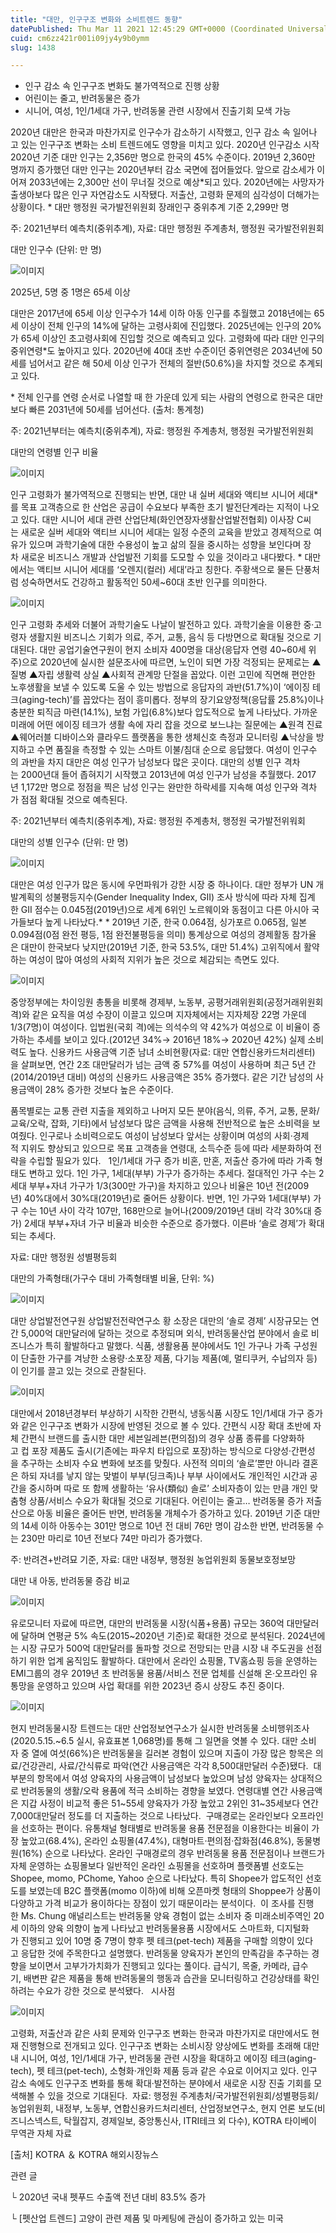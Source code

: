 ```yaml
---
title: "대만, 인구구조 변화와 소비트렌드 동향"
datePublished: Thu Mar 11 2021 12:45:29 GMT+0000 (Coordinated Universal Time)
cuid: cm6zz421r001i09jy4y9b0ymm
slug: 1438

---
```



- 인구 감소 속 인구구조 변화도 불가역적으로 진행 상황
- 어린이는 줄고, 반려동물은 증가
- 시니어, 여성, 1인/1세대 가구, 반려동물 관련 시장에서 진출기회 모색 가능

2020년 대만은 한국과 마찬가지로 인구수가 감소하기 시작했고, 인구 감소 속 일어나고 있는 인구구조 변화는 소비 트렌드에도 영향을 미치고 있다. 2020년 인구감소 시작 2020년 기준 대만 인구는 2,356만 명으로 한국의 45% 수준이다. 2019년 2,360만 명까지 증가했던 대만 인구는 2020년부터 감소 국면에 접어들었다. 앞으로 감소세가 이어져 2033년에는 2,300만 선이 무너질 것으로 예상*되고 있다. 2020년에는 사망자가 출생아보다 많은 인구 자연감소도 시작됐다. 저출산, 고령화 문제의 심각성이 더해가는 상황이다. * 대만 행정원 국가발전위원회 장래인구 중위추계 기준 2,299만 명

주: 2021년부터 예측치(중위추계), 자료: 대만 행정원 주계총처, 행정원 국가발전위원회

대만 인구수 (단위: 만 명)

![이미지](https://cdn.hashnode.com/res/hashnode/image/upload/v1739247577509/483d0eb7-4cc1-49eb-8719-f5dd7b864f32.jpeg)

2025년, 5명 중 1명은 65세 이상

대만은 2017년에 65세 이상 인구수가 14세 이하 아동 인구를 추월했고 2018년에는 65세 이상이 전체 인구의 14%에 달하는 고령사회에 진입했다. 2025년에는 인구의 20%가 65세 이상인 초고령사회에 진입할 것으로 예측되고 있다. 고령화에 따라 대만 인구의 중위연령*도 높아지고 있다. 2020년에 40대 초반 수준이던 중위연령은 2034년에 50세를 넘어서고 같은 해 50세 이상 인구가 전체의 절반(50.6%)을 차지할 것으로 추계되고 있다.

* 전체 인구를 연령 순서로 나열할 때 한 가운데 있게 되는 사람의 연령으로 한국은 대만보다 빠른 2031년에 50세를 넘어선다. (출처: 통계청)

주: 2021년부터는 예측치(중위추계), 자료: 행정원 주계총처, 행정원 국가발전위원회

대만의 연령별 인구 비율

![이미지](https://cdn.hashnode.com/res/hashnode/image/upload/v1739247579051/3a80a0ea-18c6-4afb-8fb6-432d05a41aa8.jpeg)

인구 고령화가 불가역적으로 진행되는 반면, 대만 내 실버 세대와 액티브 시니어 세대*를 목표 고객층으로 한 산업은 공급이 수요보다 부족한 초기 발전단계라는 지적이 나오고 있다. 대만 시니어 세대 관련 산업단체(화인연장자생활산업발전협회) 이사장 C씨는 새로운 실버 세대와 액티브 시니어 세대는 일정 수준의 교육을 받았고 경제적으로 여유가 있으며 과학기술에 대한 수용성이 높고 삶의 질을 중시하는 성향을 보인다며 장차 새로운 비즈니스 개발과 산업발전 기회를 도모할 수 있을 것이라고 내다봤다. * 대만에서는 액티브 시니어 세대를 ‘오렌지(컬러) 세대’라고 칭한다. 주황색으로 물든 단풍처럼 성숙하면서도 건강하고 활동적인 50세~60대 초반 인구를 의미한다.

![이미지](https://cdn.hashnode.com/res/hashnode/image/upload/v1739247580892/a3bc06eb-899a-4bc3-8c7f-8fb546142ee4.png)

인구 고령화 추세와 더불어 과학기술도 나날이 발전하고 있다. 과학기술을 이용한 중·고령자 생활지원 비즈니스 기회가 의료, 주거, 교통, 음식 등 다방면으로 확대될 것으로 기대된다. 대만 공업기술연구원이 현지 소비자 400명을 대상(응답자 연령 40~60세 위주)으로 2020년에 실시한 설문조사에 따르면, 노인이 되면 가장 걱정되는 문제로는 ▲질병 ▲자립 생활력 상실 ▲사회적 관계망 단절을 꼽았다. 이런 고민에 직면해 편안한 노후생활을 보낼 수 있도록 도울 수 있는 방법으로 응답자의 과반(51.7%)이 ‘에이징 테크(aging-tech)’를 꼽았다는 점이 흥미롭다. 정부의 장기요양정책(응답률 25.8%)이나 충분한 퇴직금 마련(14.1%), 보험 가입(6.8%)보다 압도적으로 높게 나타났다. 가까운 미래에 어떤 에이징 테크가 생활 속에 자리 잡을 것으로 보느냐는 질문에는 ▲원격 진료 ▲웨어러블 디바이스와 클라우드 플랫폼을 통한 생체신호 측정과 모니터링 ▲낙상을 방지하고 수면 품질을 측정할 수 있는 스마트 이불/침대 순으로 응답했다. 여성이 인구수의 과반을 차지 대만은 여성 인구가 남성보다 많은 곳이다. 대만의 성별 인구 격차는 2000년대 들어 좁혀지기 시작했고 2013년에 여성 인구가 남성을 추월했다. 2017년 1,172만 명으로 정점을 찍은 남성 인구는 완만한 하락세를 지속해 여성 인구와 격차가 점점 확대될 것으로 예측된다.

주: 2021년부터 예측치(중위추계), 자료: 행정원 주계총처, 행정원 국가발전위워회

대만의 성별 인구수 (단위: 만 명)

![이미지](https://cdn.hashnode.com/res/hashnode/image/upload/v1739247582475/b1a22f85-6bb6-4c77-8bd1-fc702349582b.jpeg)

대만은 여성 인구가 많은 동시에 우먼파워가 강한 시장 중 하나이다. 대만 정부가 UN 개발계획의 성불평등지수(Gender Inequality Index, GII) 조사 방식에 따라 자체 집계한 GII 점수는 0.045점(2019년)으로 세계 6위인 노르웨이와 동점이고 다른 아시아 국가들보다 높게 나타났다.* * 2019년 기준, 한국 0.064점, 싱가포르 0.065점, 일본 0.094점(0점 완전 평등, 1점 완전불평등을 의미) 통계상으로 여성의 경제활동 참가율은 대만이 한국보다 낮지만(2019년 기준, 한국 53.5%, 대만 51.4%) 고위직에서 활약하는 여성이 많아 여성의 사회적 지위가 높은 것으로 체감되는 측면도 있다.

![이미지](https://cdn.hashnode.com/res/hashnode/image/upload/v1739247583946/9e3757d7-5d19-485c-95b7-0ee7a31b759f.jpeg)

중앙정부에는 차이잉원 총통을 비롯해 경제부, 노동부, 공평거래위원회(공정거래위원회 격)와 같은 요직을 여성 수장이 이끌고 있으며 지자체에서는 지자체장 22명 가운데 1/3(7명)이 여성이다. 입법원(국회 격)에는 의석수의 약 42%가 여성으로 이 비율이 증가하는 추세를 보이고 있다.(2012년 34%→ 2016년 18%→ 2020년 42%) 실제 소비력도 높다. 신용카드 사용금액 기준 남녀 소비현황(자료: 대만 연합신용카드처리센터)을 살펴보면, 연간 2조 대만달러가 넘는 금액 중 57%를 여성이 사용하며 최근 5년 간(2014/2019년 대비) 여성의 신용카드 사용금액은 35% 증가했다. 같은 기간 남성의 사용금액이 28% 증가한 것보다 높은 수준이다.

품목별로는 교통 관련 지출을 제외하고 나머지 모든 분야(음식, 의류, 주거, 교통, 문화/교육/오락, 잡화, 기타)에서 남성보다 많은 금액을 사용해 전반적으로 높은 소비력을 보여줬다. 인구로나 소비력으로도 여성이 남성보다 앞서는 상황이며 여성의 사회·경제적 지위도 향상되고 있으므로 목표 고객층을 연령대, 소득수준 등에 따라 세분화하여 전략을 수립할 필요가 있다.   1인/1세대 가구 증가 비혼, 만혼, 저출산 증가에 따라 가족 형태도 변하고 있다. 1인 가구, 1세대(부부) 가구가 증가하는 추세다. 절대적인 가구 수는 2세대 부부+자녀 가구가 1/3(300만 가구)을 차지하고 있으나 비율은 10년 전(2009년) 40%대에서 30%대(2019년)로 줄어든 상황이다. 반면, 1인 가구와 1세대(부부) 가구 수는 10년 사이 각각 107만, 168만으로 늘어나(2009/2019년 대비 각각 30%대 증가) 2세대 부부+자녀 가구 비율과 비슷한 수준으로 증가했다. 이른바 ‘솔로 경제’가 확대되는 추세다.

자료: 대만 행정원 성별평등회

대만의 가족형태(가구수 대비 가족형태별 비율, 단위: %)

![이미지](https://cdn.hashnode.com/res/hashnode/image/upload/v1739247585055/57de75e5-8f8f-46c5-9f0e-326d2708cb04.png)

대만 상업발전연구원 상업발전전략연구소 황 소장은 대만의 ‘솔로 경제’ 시장규모는 연간 5,000억 대만달러에 달하는 것으로 추정되며 외식, 반려동물산업 분야에서 솔로 비즈니스가 특히 활발하다고 말했다. 식품, 생활용품 분야에서도 1인 가구나 가족 구성원이 단출한 가구를 겨냥한 소용량·소포장 제품, 다기능 제품(예, 멀티쿠커, 수납의자 등)이 인기를 끌고 있는 것으로 관찰된다.

![이미지](https://cdn.hashnode.com/res/hashnode/image/upload/v1739247586998/9b632c58-ede4-40a2-b526-7f5603d5ca64.jpeg)

대만에서 2018년경부터 부상하기 시작한 간편식, 냉동식품 시장도 1인/1세대 가구 증가와 같은 인구구조 변화가 시장에 반영된 것으로 볼 수 있다. 간편식 시장 확대 초반에 자체 간편식 브랜드를 출시한 대만 세븐일레븐(편의점)의 경우 상품 종류를 다양화하고 컵 포장 제품도 출시(기존에는 파우치 타입으로 포장)하는 방식으로 다양성·간편성을 추구하는 소비자 수요 변화에 보조를 맞췄다. 사전적 의미의 ‘솔로’뿐만 아니라 결혼은 하되 자녀를 낳지 않는 맞벌이 부부(딩크족)나 부부 사이에서도 개인적인 시간과 공간을 중시하며 따로 또 함께 생활하는 ‘유사(類似) 솔로’ 소비자층이 있는 만큼 개인 맞춤형 상품/서비스 수요가 확대될 것으로 기대된다. 어린이는 줄고… 반려동물 증가 저출산으로 아동 비율은 줄어든 반면, 반려동물 개체수가 증가하고 있다. 2019년 기준 대만의 14세 이하 아동수는 301만 명으로 10년 전 대비 76만 명이 감소한 반면, 반려동물 수는 230만 마리로 10년 전보다 74만 마리가 증가했다.

주: 반려견+반려묘 기준, 자료: 대만 내정부, 행정원 농업위원회 동물보호정보망

대만 내 아동, 반려동물 증감 비교

![이미지](https://cdn.hashnode.com/res/hashnode/image/upload/v1739247588767/788a77f9-4176-4a36-b5fd-50b8f8b464cf.png)

유로모니터 자료에 따르면, 대만의 반려동물 시장(식품+용품) 규모는 360억 대만달러에 달하며 연평균 5% 속도(2015~2020년 기준)로 확대한 것으로 분석된다. 2024년에는 시장 규모가 500억 대만달러를 돌파할 것으로 전망되는 만큼 시장 내 주도권을 선점하기 위한 업계 움직임도 활발하다. 대만에서 온라인 쇼핑몰, TV홈쇼핑 등을 운영하는 EMI그룹의 경우 2019년 초 반려동물 용품/서비스 전문 업체를 신설해 온·오프라인 유통망을 운영하고 있으며 사업 확대를 위한 2023년 증시 상장도 추진 중이다.

![이미지](https://cdn.hashnode.com/res/hashnode/image/upload/v1739247591516/7d4908bd-535d-47eb-9f92-b8c4506f1128.jpeg)

현지 반려동물시장 트렌드는 대만 산업정보연구소가 실시한 반려동물 소비행위조사(2020.5.15.~6.5 실시, 유효표본 1,068명)를 통해 그 일면을 엿볼 수 있다. 대만 소비자 중 열에 여섯(66%)은 반려동물을 길러본 경험이 있으며 지출이 가장 많은 항목은 의료/건강관리, 사료/간식류로 파악(연간 사용금액은 각각 8,500대만달러 수준)됐다.  대부분의 항목에서 여성 양육자의 사용금액이 남성보다 높았으며 남성 양육자는 상대적으로 반려동물의 생활/오락 용품에 적극 소비하는 경향을 보였다. 연령대별 연간 사용금액은 지갑 사정이 비교적 좋은 51~55세 양육자가 가장 높았고 2위인 31~35세보다 연간 7,000대만달러 정도를 더 지출하는 것으로 나타났다.  구매경로는 온라인보다 오프라인을 선호하는 편이다. 유통채널 형태별로 반려동물 용품 전문점을 이용한다는 비율이 가장 높았고(68.4%), 온라인 쇼핑몰(47.4%), 대형마트·편의점·잡화점(46.8%), 동물병원(16%) 순으로 나타났다. 온라인 구매경로의 경우 반려동물 용품 전문점이나 브랜드가 자체 운영하는 쇼핑몰보다 일반적인 온라인 쇼핑몰을 선호하며 플랫폼별 선호도는 Shopee, momo, PChome, Yahoo 순으로 나타났다. 특히 Shopee가 압도적인 선호도를 보였는데 B2C 플랫폼(momo 이하)에 비해 오픈마켓 형태의 Shoppee가 상품이 다양하고 가격 비교가 용이하다는 장점이 있기 때문이라는 분석이다.  이 조사를 진행한 Ms. Chung 애널리스트는 반려동물 양육 경험이 없는 소비자 중 미래소비주역인 20세 이하의 양육 의향이 높게 나타났고 반려동물용품 시장에서도 스마트화, 디지털화가 진행되고 있어 10명 중 7명이 향후 펫 테크(pet-tech) 제품을 구매할 의향이 있다고 응답한 것에 주목한다고 설명했다. 반려동물 양육자가 본인의 만족감을 추구하는 경향을 보이면서 고부가가치화가 진행되고 있다는 풀이다. 급식기, 목줄, 카메라, 급수기, 배변판 같은 제품을 통해 반려동물의 행동과 습관을 모니터링하고 건강상태를 확인하려는 수요가 강한 것으로 분석됐다.   시사점

![이미지](https://cdn.hashnode.com/res/hashnode/image/upload/v1739247594464/9b8f2942-0451-4209-bb93-d8ddd3f2a762.jpeg)

고령화, 저출산과 같은 사회 문제와 인구구조 변화는 한국과 마찬가지로 대만에서도 현재 진행형으로 전개되고 있다. 인구구조 변화는 소비시장 양상에도 변화를 초래해 대만 내 시니어, 여성, 1인/1세대 가구, 반려동물 관련 시장을 확대하고 에이징 테크(aging-tech), 펫 테크(pet-tech), 소형화·개인화 제품 등과 같은 수요로 이어지고 있다. 인구 감소 속에도 인구구조 변화를 통해 확대·발전하는 분야에서 새로운 시장 진출 기회를 모색해볼 수 있을 것으로 기대된다.  자료: 행정원 주계총처/국가발전위원회/성별평등회/농업위원회, 내정부, 노동부, 연합신용카드처리센터, 산업정보연구소, 현지 언론 보도(비즈니스넥스트, 탁월잡지, 경제일보, 중앙통신사, ITRI테크 외 다수), KOTRA 타이베이 무역관 자체 자료

[출처] KOTRA ＆ KOTRA 해외시장뉴스

관련 글

└ 2020년 국내 펫푸드 수출액 전년 대비 83.5% 증가

└ [펫산업 트렌드] 고양이 관련 제품 및 마케팅에 관심이 증가하고 있는 미국